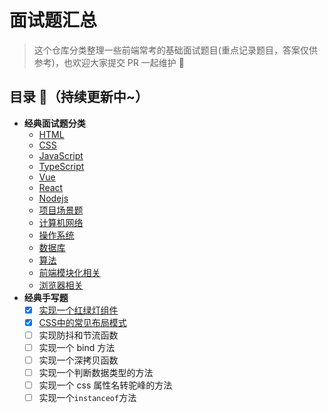 # 面试题汇总
> 这个仓库分类整理一些前端常考的基础面试题目(重点记录题目，答案仅供参考)，也欢迎大家提交 PR 一起维护 :rocket:

## 目录 :book:（持续更新中~）

- **经典面试题分类**
  - [HTML](/面试题/html/README.md)
  - [CSS](/面试题/css/css.md)
  - [JavaScript](/面试题/javascript/JavaScript.md)
  - [TypeScript](/面试题/typescript/README.md)
  - [Vue](/面试题/vue/README.md)
  - [React](/面试题/react/README.md)
  - [Nodejs](/面试题/nodejs/README.md)
  - [项目场景题](/面试题/项目场景题/README.md)
  - [计算机网络](/面试题/计算机网络/README.md)
  - [操作系统](/面试题/操作系统/README.md)
  - [数据库](/面试题/数据库/README.md)
  - [算法](/面试题/算法/README.md)
  - [前端模块化相关](/面试题/前端模块化相关/README.md)
  - [浏览器相关](/面试题/浏览器相关/README.md)
- **经典手写题**
  - [x] [实现一个红绿灯组件](./手写题/traffic-light/index.html)
  - [x] [CSS中的常见布局模式](./手写题/常见布局/)
  - [ ] 实现防抖和节流函数
  - [ ] 实现一个 bind 方法
  - [ ] 实现一个深拷贝函数
  - [ ] 实现一个判断数据类型的方法
  - [ ] 实现一个 css 属性名转驼峰的方法
  - [ ] 实现一个`instanceof`方法